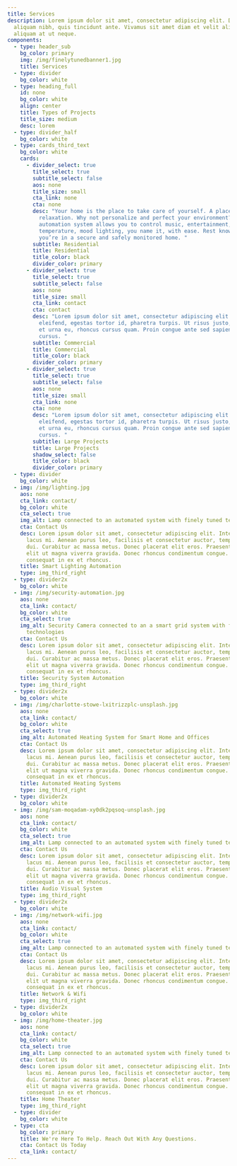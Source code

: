 ```yaml
---
title: Services
description: Lorem ipsum dolor sit amet, consectetur adipiscing elit. Duis at
  aliquam nibh, quis tincidunt ante. Vivamus sit amet diam et velit aliquam
  aliquam at ut neque.
components:
  - type: header_sub
    bg_color: primary
    img: /img/finelytunedbanner1.jpg
    title: Services
  - type: divider
    bg_color: white
  - type: heading_full
    id: none
    bg_color: white
    align: center
    title: Types of Projects
    title_size: medium
    desc: lorem
  - type: divider_half
    bg_color: white
  - type: cards_third_text
    bg_color: white
    cards:
      - divider_select: true
        title_select: true
        subtitle_select: false
        aos: none
        title_size: small
        cta_link: none
        cta: none
        desc: "Your home is the place to take care of yourself. A place for comfort and
          relaxation. Why not personalize and perfect your environment? Our home
          automation system allows you to control music, entertainment,
          temperature, mood lighting, you name it, with ease. Rest knowing
          you’re in a secure and safely monitored home. "
        subtitle: Residential
        title: Residential
        title_color: black
        divider_color: primary
      - divider_select: true
        title_select: true
        subtitle_select: false
        aos: none
        title_size: small
        cta_link: contact
        cta: contact
        desc: "Lorem ipsum dolor sit amet, consectetur adipiscing elit. Nunc vel nisi
          eleifend, egestas tortor id, pharetra turpis. Ut risus justo, sodales
          et urna eu, rhoncus cursus quam. Proin congue ante sed sapien commodo
          cursus. "
        subtitle: Commercial
        title: Commercial
        title_color: black
        divider_color: primary
      - divider_select: true
        title_select: true
        subtitle_select: false
        aos: none
        title_size: small
        cta_link: none
        cta: none
        desc: "Lorem ipsum dolor sit amet, consectetur adipiscing elit. Nunc vel nisi
          eleifend, egestas tortor id, pharetra turpis. Ut risus justo, sodales
          et urna eu, rhoncus cursus quam. Proin congue ante sed sapien commodo
          cursus. "
        subtitle: Large Projects
        title: Large Projects
        shadow_select: false
        title_color: black
        divider_color: primary
  - type: divider
    bg_color: white
  - img: /img/lighting.jpg
    aos: none
    cta_link: contact/
    bg_color: white
    cta_select: true
    img_alt: Lamp connected to an automated system with finely tuned technologies
    cta: Contact Us
    desc: Lorem ipsum dolor sit amet, consectetur adipiscing elit. Integer dapibus
      lacus mi. Aenean purus leo, facilisis et consectetur auctor, tempus id
      dui. Curabitur ac massa metus. Donec placerat elit eros. Praesent tempor
      elit ut magna viverra gravida. Donec rhoncus condimentum congue. Vivamus
      consequat in ex et rhoncus.
    title: Smart Lighting Automation
    type: img_third_right
  - type: divider2x
    bg_color: white
  - img: /img/security-automation.jpg
    aos: none
    cta_link: contact/
    bg_color: white
    cta_select: true
    img_alt: Security Camera connected to an a smart grid system with finely tuned
      technologies
    cta: Contact Us
    desc: Lorem ipsum dolor sit amet, consectetur adipiscing elit. Integer dapibus
      lacus mi. Aenean purus leo, facilisis et consectetur auctor, tempus id
      dui. Curabitur ac massa metus. Donec placerat elit eros. Praesent tempor
      elit ut magna viverra gravida. Donec rhoncus condimentum congue. Vivamus
      consequat in ex et rhoncus.
    title: Security System Automation
    type: img_third_right
  - type: divider2x
    bg_color: white
  - img: /img/charlotte-stowe-lxitrizzplc-unsplash.jpg
    aos: none
    cta_link: contact/
    bg_color: white
    cta_select: true
    img_alt: Automated Heating System for Smart Home and Offices
    cta: Contact Us
    desc: Lorem ipsum dolor sit amet, consectetur adipiscing elit. Integer dapibus
      lacus mi. Aenean purus leo, facilisis et consectetur auctor, tempus id
      dui. Curabitur ac massa metus. Donec placerat elit eros. Praesent tempor
      elit ut magna viverra gravida. Donec rhoncus condimentum congue. Vivamus
      consequat in ex et rhoncus.
    title: Automated Heating Systems
    type: img_third_right
  - type: divider2x
    bg_color: white
  - img: /img/sam-moqadam-xy0dk2pqsoq-unsplash.jpg
    aos: none
    cta_link: contact/
    bg_color: white
    cta_select: true
    img_alt: Lamp connected to an automated system with finely tuned technologies
    cta: Contact Us
    desc: Lorem ipsum dolor sit amet, consectetur adipiscing elit. Integer dapibus
      lacus mi. Aenean purus leo, facilisis et consectetur auctor, tempus id
      dui. Curabitur ac massa metus. Donec placerat elit eros. Praesent tempor
      elit ut magna viverra gravida. Donec rhoncus condimentum congue. Vivamus
      consequat in ex et rhoncus.
    title: Audio Visual System
    type: img_third_right
  - type: divider2x
    bg_color: white
  - img: /img/network-wifi.jpg
    aos: none
    cta_link: contact/
    bg_color: white
    cta_select: true
    img_alt: Lamp connected to an automated system with finely tuned technologies
    cta: Contact Us
    desc: Lorem ipsum dolor sit amet, consectetur adipiscing elit. Integer dapibus
      lacus mi. Aenean purus leo, facilisis et consectetur auctor, tempus id
      dui. Curabitur ac massa metus. Donec placerat elit eros. Praesent tempor
      elit ut magna viverra gravida. Donec rhoncus condimentum congue. Vivamus
      consequat in ex et rhoncus.
    title: Network & Wifi
    type: img_third_right
  - type: divider2x
    bg_color: white
  - img: /img/home-theater.jpg
    aos: none
    cta_link: contact/
    bg_color: white
    cta_select: true
    img_alt: Lamp connected to an automated system with finely tuned technologies
    cta: Contact Us
    desc: Lorem ipsum dolor sit amet, consectetur adipiscing elit. Integer dapibus
      lacus mi. Aenean purus leo, facilisis et consectetur auctor, tempus id
      dui. Curabitur ac massa metus. Donec placerat elit eros. Praesent tempor
      elit ut magna viverra gravida. Donec rhoncus condimentum congue. Vivamus
      consequat in ex et rhoncus.
    title: Home Theater
    type: img_third_right
  - type: divider
    bg_color: white
  - type: cta
    bg_color: primary
    title: We're Here To Help. Reach Out With Any Questions.
    cta: Contact Us Today
    cta_link: contact/
---
```

